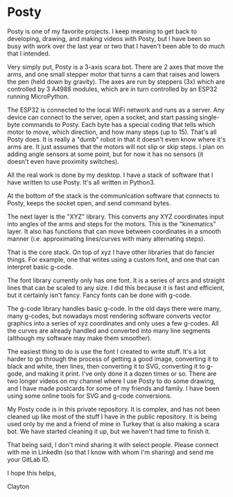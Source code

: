 # Posty

Posty is one of my favorite projects. I keep meaning to get back to developing, drawing, and making videos with Posty, but I have been so busy with work over the last year or two that I haven't been able to do much that I intended.

Very simply put, Posty is a 3-axis scara bot. There are 2 axes that move the arms, and one small stepper motor that turns a cam that raises and lowers the pen (held down by gravity). The axes are run by steppers (3x) which are controlled by 3 A4988 modules, which are in turn controlled by an ESP32 running MicroPython.

The ESP32 is connected to the local WiFi network and runs as a server. Any device can connect to the server, open a socket, and start passing single-byte commands to Posty. Each byte has a special coding that tells which motor to move, which direction, and how many steps (up to 15). That's all Posty does. It is really a "dumb" robot in that it doesn't even know where it's arms are. It just assumes that the motors will not slip or skip steps. I plan on adding angle sensors at some point, but for now it has no sensors (it doesn't even have proximity switches).

All the real work is done by my desktop. I have a stack of software that I have written to use Posty. It's all written in Python3.

At the bottom of the stack is the communication software that connects to Posty, keeps the socket open, and send command bytes.

The next layer is the "XYZ" library. This converts any XYZ coordinates input into angles of the arms and steps for the motors. This is the "kinematics" layer. It also has functions that can move between coordinates in a smooth manner (i.e. approximating lines/curves with many alternating steps).

That is the core stack. On top of xyz I have other libraries that do fancier things. For example, one that writes using a custom font, and one that can interpret basic g-code.

The font library currently only has one font. It is a series of arcs and straight lines that can be scaled to any size. I did this because it is fast and efficient, but it certainly isn't fancy. Fancy fonts can be done with g-code.

The g-code library handles basic g-code. In the old days there were many, many g-codes, but nowadays most rendering software converts vector graphics into a series of xyz coordinates and only uses a few g-codes. All the curves are already handled and converted into many line segments (although my software may make them smoother).

The easiest thing to do is use the font I created to write stuff. It's a lot harder to go through the process of getting a good image, converting it to black and white, then lines, then converting it to SVG, converting it to g-gode, and making it print. I've only done it a dozen times or so. There are two longer videos on my channel where I use Posty to do some drawing, and I have made postcards for some of my friends and family. I have been using some online tools for SVG and g-code conversions.

My Posty code is in this private repository. It is complex, and has not been cleaned up like most of the stuff I have in the public repository. It is being used only by me and a friend of mine in Turkey that is also making a scara bot. We have started cleaning it up, but we haven't had time to finish it.

That being said, I don't mind sharing it with select people. Please connect with me in LinkedIn (so that I know with whom I'm sharing) and send me your GitLab ID.

I hope this helps,

Clayton
